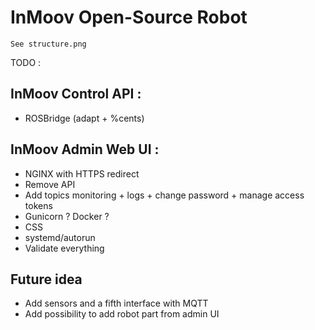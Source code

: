 # InMoov Open-Source Robot

`See structure.png`

TODO :

## InMoov Control API :

- ROSBridge (adapt + %cents)

## InMoov Admin Web UI :

- NGINX with HTTPS redirect
- Remove API
- Add topics monitoring + logs + change password + manage access tokens
- Gunicorn ? Docker ?
- CSS
- systemd/autorun
- Validate everything

## Future idea

- Add sensors and a fifth interface with MQTT
- Add possibility to add robot part from admin UI
